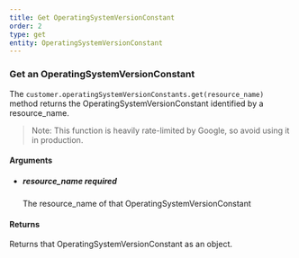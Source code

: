 ```yaml
---
title: Get OperatingSystemVersionConstant 
order: 2
type: get
entity: OperatingSystemVersionConstant 
---
```


### Get an OperatingSystemVersionConstant 

The `customer.operatingSystemVersionConstants.get(resource_name)` method returns the OperatingSystemVersionConstant identified by a resource_name. 

> Note: This function is heavily rate-limited by Google, so avoid using it in production.


#### Arguments

- 	##### resource_name _required_
	The resource_name of that OperatingSystemVersionConstant


#### Returns

Returns that OperatingSystemVersionConstant as an object.
